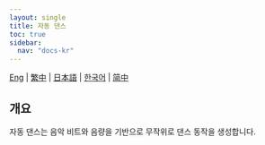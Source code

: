 ```yaml
---
layout: single
title: 자동 댄스
toc: true
sidebar:
  nav: "docs-kr"
---
```

[Eng](/dancexr/features/autodance) | [繁中](/tw/dancexr/features/autodance) | [日本語](/jp/dancexr/features/autodance) | [한국어](/kr/dancexr/features/autodance) | [简中](/zh/dancexr/features/autodance)


## 개요
자동 댄스는 음악 비트와 음량을 기반으로 무작위로 댄스 동작을 생성합니다.